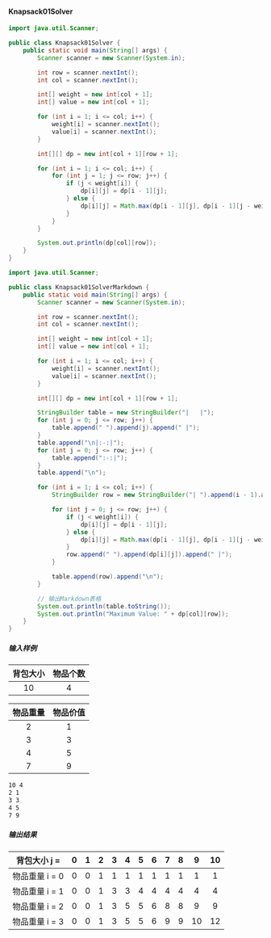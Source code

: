 #### Knapsack01Solver
```java
import java.util.Scanner;

public class Knapsack01Solver {
    public static void main(String[] args) {
        Scanner scanner = new Scanner(System.in);

        int row = scanner.nextInt();
        int col = scanner.nextInt();

        int[] weight = new int[col + 1];
        int[] value = new int[col + 1];

        for (int i = 1; i <= col; i++) {
            weight[i] = scanner.nextInt();
            value[i] = scanner.nextInt();
        }

        int[][] dp = new int[col + 1][row + 1];

        for (int i = 1; i <= col; i++) {
            for (int j = 1; j <= row; j++) {
                if (j < weight[i]) {
                    dp[i][j] = dp[i - 1][j];
                } else {
                    dp[i][j] = Math.max(dp[i - 1][j], dp[i - 1][j - weight[i]] + value[i]);
                }
            }
        }

        System.out.println(dp[col][row]);
    }
}
```

```java
import java.util.Scanner;

public class Knapsack01SolverMarkdown {
    public static void main(String[] args) {
        Scanner scanner = new Scanner(System.in);

        int row = scanner.nextInt();
        int col = scanner.nextInt();

        int[] weight = new int[col + 1];
        int[] value = new int[col + 1];

        for (int i = 1; i <= col; i++) {
            weight[i] = scanner.nextInt();
            value[i] = scanner.nextInt();
        }

        int[][] dp = new int[col + 1][row + 1];

        StringBuilder table = new StringBuilder("|   |");
        for (int j = 0; j <= row; j++) {
            table.append(" ").append(j).append(" |");
        }
        table.append("\n|:-:|");
        for (int j = 0; j <= row; j++) {
            table.append(":-:|");
        }
        table.append("\n");

        for (int i = 1; i <= col; i++) {
            StringBuilder row = new StringBuilder("| ").append(i - 1).append(" |");

            for (int j = 0; j <= row; j++) {
                if (j < weight[i]) {
                    dp[i][j] = dp[i - 1][j];
                } else {
                    dp[i][j] = Math.max(dp[i - 1][j], dp[i - 1][j - weight[i]] + value[i]);
                }
                row.append(" ").append(dp[i][j]).append(" |");
            }

            table.append(row).append("\n");
        }

        // 输出Markdown表格
        System.out.println(table.toString());
        System.out.println("Maximum Value: " + dp[col][row]);
    }
}
```

##### 输入样例
| 背包大小 | 物品个数 |
| :-----:| :-----:|
| 10     | 4      |

| 物品重量 | 物品价值 |
| :-----: | :-----:|
| 2       | 1     |
| 3       | 3     |
| 4       | 5     |
| 7       | 9     |

```txt
10 4
2 1
3 3
4 5
7 9
```


##### 输出结果
| 背包大小 j = | 0 | 1 | 2 | 3 | 4 | 5 | 6 | 7 | 8 | 9 | 10 |
|:-:|:-:|:-:|:-:|:-:|:-:|:-:|:-:|:-:|:-:|:-:|:-:|
| 物品重量 i = 0 | 0 | 0 | 1 | 1 | 1 | 1 | 1 | 1 | 1 | 1 | 1 |
| 物品重量 i = 1 | 0 | 0 | 1 | 3 | 3 | 4 | 4 | 4 | 4 | 4 | 4 |
| 物品重量 i = 2 | 0 | 0 | 1 | 3 | 5 | 5 | 6 | 8 | 8 | 9 | 9 |
| 物品重量 i = 3 | 0 | 0 | 1 | 3 | 5 | 5 | 6 | 9 | 9 | 10 | 12 |